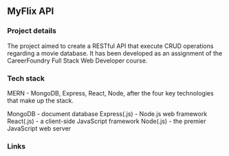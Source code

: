 <h2>MyFlix API</h2>

<h3>Project details</h3>
The project aimed to create a RESTful API that execute CRUD operations regarding a movie database.   
It has been developed as an assignment of the CareerFoundry Full Stack Web Developer course.

<h3>Tech stack</h3>
MERN - MongoDB, Express, React, Node, after the four key technologies that make up the stack.

MongoDB - document database
Express(.js) - Node.js web framework
React(.js) - a client-side JavaScript framework
Node(.js) - the premier JavaScript web server

<h3>Links</h3>


